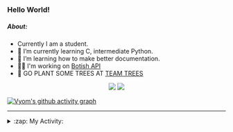 ### Hello World!

##### About:
- Currently I am a student.
- 🌱 I’m currently learning C, intermediate Python.
- 🌱 I’m learning how to make better documentation.
- 👨‍💻 I'm working on [Botish API](https://github.com/Vyvy-vi/api)
- 🌱 GO PLANT SOME TREES AT [TEAM TREES](https://teamtrees.org/)

<p align="center">
  <a href="https://twitter.com/Vyvy_viM"><img target="_blank" src="https://img.shields.io/badge/twitter%20@Vyvy_viM-0D95E8?style=for-the-badge&logo=twitter&logoColor=white"/></a> 
  <a href="https://vyvy-vi.github.io/portfolio"><img target="_blank" src="https://img.shields.io/badge/-I_love_open_source-green?style=for-the-badge&logo=github&logoColor=black"/></a> 
</p>

[![Vyom's github activity graph](https://activity-graph.herokuapp.com/graph?username=Vyvy-vi)](https://github.com/ashutosh00710/github-readme-activity-graph)

---
<details>
  <summary>:zap: My Activity:</summary>
  
<!--START_SECTION:waka-->
![Code Time](http://img.shields.io/badge/Code%20Time-661%20hrs%2034%20mins-blue)

**I'm a Night 🦉** 

```text
🌞 Morning    49 commits     ██░░░░░░░░░░░░░░░░░░░░░░░   8.7% 
🌆 Daytime    131 commits    █████░░░░░░░░░░░░░░░░░░░░   23.27% 
🌃 Evening    179 commits    ████████░░░░░░░░░░░░░░░░░   31.79% 
🌙 Night      204 commits    █████████░░░░░░░░░░░░░░░░   36.23%

```
📅 **I'm Most Productive on Sunday** 

```text
Monday       58 commits     ██░░░░░░░░░░░░░░░░░░░░░░░   10.3% 
Tuesday      96 commits     ████░░░░░░░░░░░░░░░░░░░░░   17.05% 
Wednesday    88 commits     ████░░░░░░░░░░░░░░░░░░░░░   15.63% 
Thursday     70 commits     ███░░░░░░░░░░░░░░░░░░░░░░   12.43% 
Friday       58 commits     ██░░░░░░░░░░░░░░░░░░░░░░░   10.3% 
Saturday     59 commits     ██░░░░░░░░░░░░░░░░░░░░░░░   10.48% 
Sunday       134 commits    ██████░░░░░░░░░░░░░░░░░░░   23.8%

```


📊 **This Week I Spent My Time On** 

```text
🔥 Editors: 
VS Code                  6 hrs 55 mins       ████████████████░░░░░░░░░   65.0% 
Vim                      3 hrs 43 mins       ████████░░░░░░░░░░░░░░░░░   35.0%

🐱‍💻 Projects: 
uni-webpages             2 hrs 49 mins       ██████░░░░░░░░░░░░░░░░░░░   26.45% 
file-utils               2 hrs 12 mins       █████░░░░░░░░░░░░░░░░░░░░   20.66% 
faceapp-backend          1 hr 47 mins        ████░░░░░░░░░░░░░░░░░░░░░   16.85% 
Unknown Project          1 hr 46 mins        ████░░░░░░░░░░░░░░░░░░░░░   16.64% 
praise_backend_js        41 mins             █░░░░░░░░░░░░░░░░░░░░░░░░   6.49%

```


 Last Updated on 14/03/2022 21:04:13 UTC
<!--END_SECTION:waka-->
</details>
